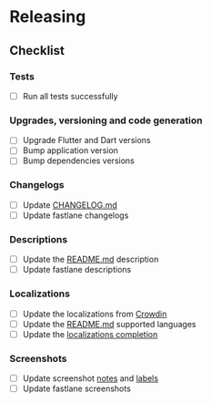 # Releasing

## Checklist

### Tests

- [ ] Run all tests successfully

### Upgrades, versioning and code generation

- [ ] Upgrade Flutter and Dart versions
- [ ] Bump application version
- [ ] Bump dependencies versions

### Changelogs

- [ ] Update [CHANGELOG.md](CHANGELOG.md)
- [ ] Update fastlane changelogs

### Descriptions

- [ ] Update the [README.md](README.md) description
- [ ] Update fastlane descriptions

### Localizations

- [ ] Update the localizations from [Crowdin](https://crowdin.com/project/localmaterialnotes)
- [ ] Update the [README.md](README.md) supported languages
- [ ] Update the [localizations completion](lib/common/enums/localization_completion.dart)

### Screenshots

- [ ] Update screenshot [notes](lib/common/constants/notes.dart) and [labels](lib/common/constants/labels.dart)
- [ ] Update fastlane screenshots
